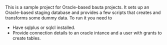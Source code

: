 This is a sample project for Oracle-based bauta projects.
It sets up an Oracle-based staging database and provides a few scripts that creates and transforms some dummy data.
To run it you need to
- Have sqlplus or sqlcl installed.
- Provide connection details to an oracle intance and a user with grants to create tables.
